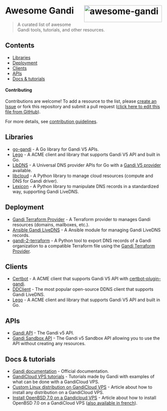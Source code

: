<!--lint disable awesome-badge awesome-git-repo-age awesome-github-->

# <a href="https://www.gandi.net/"><img align="right" src="https://upload.wikimedia.org/wikipedia/en/c/c7/GandiSAS.svg" alt="awesome-gandi" title="awesome-gandi" style="width: 250px; height: 54px;" width="250" height="54"/></a> Awesome Gandi

> A curated list of awesome Gandi tools, tutorials, and other resources.

## Contents

- [Libraries](#libraries)
- [Deployment](#deployment)
- [Clients](#clients)
- [APIs](#apis)
- [Docs & tutorials](#docs--tutorials)

#### Contributing

Contributions are welcome! To add a resource to the list, please [create an Issue](https://github.com/nlewo/awesome-gandi/issues) or fork this repository and submit a pull request ([click here to edit this file from GitHub](https://github.com/nlewo/awesome-gandi/edit/main/README.md)).

For more details, see [contribution guidelines](CONTRIBUTING.md).

## Libraries

- [go-gandi](https://github.com/go-gandi/go-gandi) - A Go library for Gandi V5 APIs.
- [Lego](https://github.com/go-acme/lego) - A ACME client and library that supports Gandi V5 API and built in Go.
- [LibDNS](https://github.com/libdns/libdns) - A Universal DNS provider APIs for Go with a [Gandi V5 provider](https://github.com/libdns/gandi) available.
- [libcloud](https://github.com/apache/libcloud) - A Python library to manage cloud resources (compute and DNS for Gandi driver).
- [Lexicon](https://github.com/AnalogJ/lexicon) - A Python library to manipulate DNS records in a standardized way, supporting Gandi LiveDNS.

## Deployment

- [Gandi Terraform Provider](https://github.com/go-gandi/terraform-provider-gandi) - A Terraform provider to manages Gandi resources (domains, mailboxes, etc.).
- [Ansible Gandi LiveDNS](https://docs.ansible.com/ansible/latest/collections/community/general/gandi_livedns_module.html) - A Ansible module for managing Gandi LiveDNS records.
- [gandi-2-terraform](https://github.com/marcaurele/gandi-2-terraform) - A Python tool to export DNS records of a Gandi organization to a compatible Terraform file using the [Gandi Terraform Provider](https://registry.terraform.io/providers/go-gandi/gandi).

## Clients

- [Certbot](https://certbot.eff.org/) - A ACME client that supports Gandi V5 API with [certbot-plugin-gandi](https://github.com/obynio/certbot-plugin-gandi).
- [DDClient](https://github.com/ddclient/ddclient) - The most popular open-source DDNS client that supports Gandi LiveDNS.
- [Lego](https://go-acme.github.io/lego/usage/cli/) - A ACME client and library that supports Gandi V5 API and built in Go.

## APIs

- [Gandi API](https://api.gandi.net) - The Gandi v5 API.
- [Gandi Sandbox API](https://api.sandbox.gandi.net) - The Gandi v5 Sandbox API allowing you to use the API without creating any resources.

## Docs & tutorials

- [Gandi documentation](https://docs.gandi.net) - Official documentation.
- [GandiCloud VPS tutorials](https://docs.gandi.net/en/cloud/vps/tutorials/index.html) - Tutorials made by Gandi with examples of what can be done with a GandiCloud VPS.
- [Custom Linux distribution on GandiCloud VPS](https://mdk.fr/blog/how-to-install-any-distrib-on-a-gandi-vps.html) - Article about how to install any distribution on a GandiCloud VPS.
- [Install OpenBSD 7.0 on a Gandicloud VPS](https://mvieira.fr/posts/install-openbsd-on-gandicloud-vps/) - Article about how to install OpenBSD 7.0 on a GandiCloud VPS ([also available in french](https://themimitoof.fr/installer-openbsd-7-0-sur-gandicloud-vps/)).
